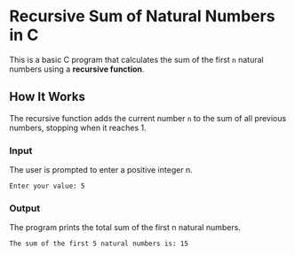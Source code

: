 # Recursive Sum of Natural Numbers in C

This is a basic C program that calculates the sum of the first `n` natural numbers using a **recursive function**.

## How It Works

The recursive function adds the current number `n` to the sum of all previous numbers, stopping when it reaches 1.

### Input

The user is prompted to enter a positive integer n.
```
Enter your value: 5
```
### Output

The program prints the total sum of the first n natural numbers.
```
The sum of the first 5 natural numbers is: 15
```

